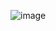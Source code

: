 ![image](https://github.com/Yashmenaria1/Projects/assets/107399779/ea6bd4f0-0d7c-4b85-8490-f1f5f7f3f286)
